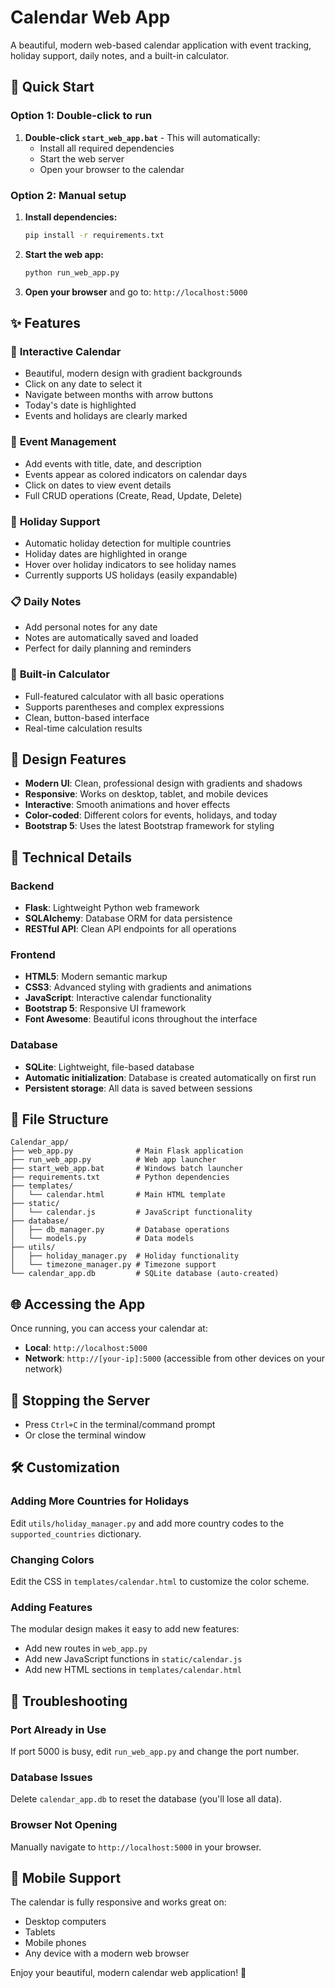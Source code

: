# Calendar Web App

A beautiful, modern web-based calendar application with event tracking, holiday support, daily notes, and a built-in calculator.

## 🚀 Quick Start

### Option 1: Double-click to run
1. **Double-click `start_web_app.bat`** - This will automatically:
   - Install all required dependencies
   - Start the web server
   - Open your browser to the calendar

### Option 2: Manual setup
1. **Install dependencies:**
   ```bash
   pip install -r requirements.txt
   ```

2. **Start the web app:**
   ```bash
   python run_web_app.py
   ```

3. **Open your browser** and go to: `http://localhost:5000`

## ✨ Features

### 📅 **Interactive Calendar**
- Beautiful, modern design with gradient backgrounds
- Click on any date to select it
- Navigate between months with arrow buttons
- Today's date is highlighted
- Events and holidays are clearly marked

### 📝 **Event Management**
- Add events with title, date, and description
- Events appear as colored indicators on calendar days
- Click on dates to view event details
- Full CRUD operations (Create, Read, Update, Delete)

### 🎉 **Holiday Support**
- Automatic holiday detection for multiple countries
- Holiday dates are highlighted in orange
- Hover over holiday indicators to see holiday names
- Currently supports US holidays (easily expandable)

### 📋 **Daily Notes**
- Add personal notes for any date
- Notes are automatically saved and loaded
- Perfect for daily planning and reminders

### 🧮 **Built-in Calculator**
- Full-featured calculator with all basic operations
- Supports parentheses and complex expressions
- Clean, button-based interface
- Real-time calculation results

## 🎨 **Design Features**

- **Modern UI**: Clean, professional design with gradients and shadows
- **Responsive**: Works on desktop, tablet, and mobile devices
- **Interactive**: Smooth animations and hover effects
- **Color-coded**: Different colors for events, holidays, and today
- **Bootstrap 5**: Uses the latest Bootstrap framework for styling

## 🔧 **Technical Details**

### **Backend**
- **Flask**: Lightweight Python web framework
- **SQLAlchemy**: Database ORM for data persistence
- **RESTful API**: Clean API endpoints for all operations

### **Frontend**
- **HTML5**: Modern semantic markup
- **CSS3**: Advanced styling with gradients and animations
- **JavaScript**: Interactive calendar functionality
- **Bootstrap 5**: Responsive UI framework
- **Font Awesome**: Beautiful icons throughout the interface

### **Database**
- **SQLite**: Lightweight, file-based database
- **Automatic initialization**: Database is created automatically on first run
- **Persistent storage**: All data is saved between sessions

## 📁 **File Structure**

```
Calendar_app/
├── web_app.py              # Main Flask application
├── run_web_app.py          # Web app launcher
├── start_web_app.bat       # Windows batch launcher
├── requirements.txt        # Python dependencies
├── templates/
│   └── calendar.html       # Main HTML template
├── static/
│   └── calendar.js         # JavaScript functionality
├── database/
│   ├── db_manager.py       # Database operations
│   └── models.py           # Data models
├── utils/
│   ├── holiday_manager.py  # Holiday functionality
│   └── timezone_manager.py # Timezone support
└── calendar_app.db         # SQLite database (auto-created)
```

## 🌐 **Accessing the App**

Once running, you can access your calendar at:
- **Local**: `http://localhost:5000`
- **Network**: `http://[your-ip]:5000` (accessible from other devices on your network)

## 🔄 **Stopping the Server**

- Press `Ctrl+C` in the terminal/command prompt
- Or close the terminal window

## 🛠️ **Customization**

### **Adding More Countries for Holidays**
Edit `utils/holiday_manager.py` and add more country codes to the `supported_countries` dictionary.

### **Changing Colors**
Edit the CSS in `templates/calendar.html` to customize the color scheme.

### **Adding Features**
The modular design makes it easy to add new features:
- Add new routes in `web_app.py`
- Add new JavaScript functions in `static/calendar.js`
- Add new HTML sections in `templates/calendar.html`

## 🐛 **Troubleshooting**

### **Port Already in Use**
If port 5000 is busy, edit `run_web_app.py` and change the port number.

### **Database Issues**
Delete `calendar_app.db` to reset the database (you'll lose all data).

### **Browser Not Opening**
Manually navigate to `http://localhost:5000` in your browser.

## 📱 **Mobile Support**

The calendar is fully responsive and works great on:
- Desktop computers
- Tablets
- Mobile phones
- Any device with a modern web browser

Enjoy your beautiful, modern calendar web application! 🎉

